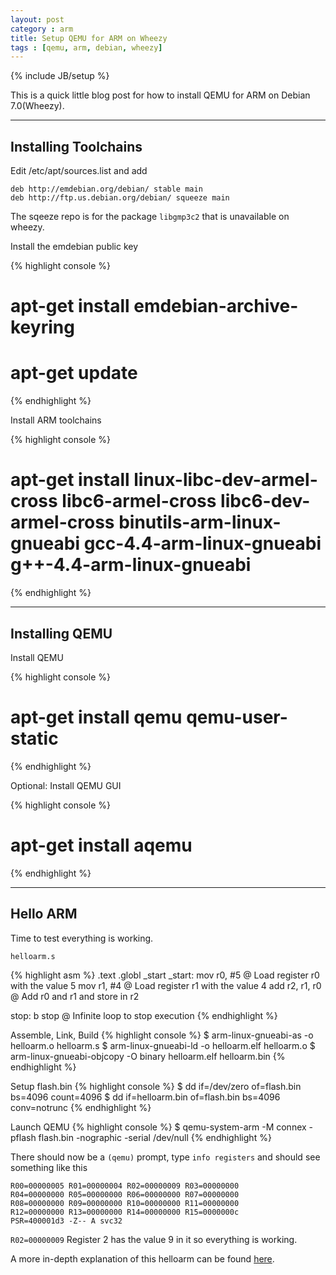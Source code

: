 ```yaml
---
layout: post
category : arm
title: Setup QEMU for ARM on Wheezy
tags : [qemu, arm, debian, wheezy]
---
```

{% include JB/setup %}

This is a quick little blog post for how to install QEMU for ARM on Debian 7.0(Wheezy).

---

## Installing Toolchains
Edit /etc/apt/sources.list and add
    
    deb http://emdebian.org/debian/ stable main
    deb http://ftp.us.debian.org/debian/ squeeze main

The sqeeze repo is for the package `libgmp3c2` that is unavailable on wheezy.

Install the emdebian public key

{% highlight console %}
# apt-get install emdebian-archive-keyring
# apt-get update
{% endhighlight %}

Install ARM toolchains

{% highlight console %}
# apt-get install linux-libc-dev-armel-cross libc6-armel-cross libc6-dev-armel-cross binutils-arm-linux-gnueabi gcc-4.4-arm-linux-gnueabi g++-4.4-arm-linux-gnueabi
{% endhighlight %}

---

## Installing QEMU
Install QEMU

{% highlight console %}
# apt-get install qemu qemu-user-static
{% endhighlight %}

Optional: Install QEMU GUI

{% highlight console %}
# apt-get install aqemu
{% endhighlight %}

---

## Hello ARM
Time to test everything is working.

`helloarm.s`

{% highlight asm %}
.text
.globl _start
_start:
        mov   r0, #5         @ Load register r0 with the value 5
        mov   r1, #4         @ Load register r1 with the value 4
        add   r2, r1, r0     @ Add r0 and r1 and store in r2

stop:   b stop               @ Infinite loop to stop execution
{% endhighlight %}

Assemble, Link, Build
{% highlight console %}
$ arm-linux-gnueabi-as -o helloarm.o helloarm.s
$ arm-linux-gnueabi-ld -o helloarm.elf helloarm.o
$ arm-linux-gnueabi-objcopy -O binary helloarm.elf helloarm.bin
{% endhighlight %}

Setup flash.bin
{% highlight console %}
$ dd if=/dev/zero of=flash.bin bs=4096 count=4096
$ dd if=helloarm.bin of=flash.bin bs=4096 conv=notrunc
{% endhighlight %}

Launch QEMU
{% highlight console %}
$ qemu-system-arm -M connex -pflash flash.bin -nographic -serial /dev/null
{% endhighlight %}

There should now be a `(qemu)` prompt, type `info registers` and should see something like this

    R00=00000005 R01=00000004 R02=00000009 R03=00000000
    R04=00000000 R05=00000000 R06=00000000 R07=00000000
    R08=00000000 R09=00000000 R10=00000000 R11=00000000
    R12=00000000 R13=00000000 R14=00000000 R15=0000000c
    PSR=400001d3 -Z-- A svc32

`R02=00000009` Register 2 has the value 9 in it so everything is working.

A more in-depth explanation of this helloarm can be found [here](http://www.bravegnu.org/gnu-eprog/hello-arm.html).



    